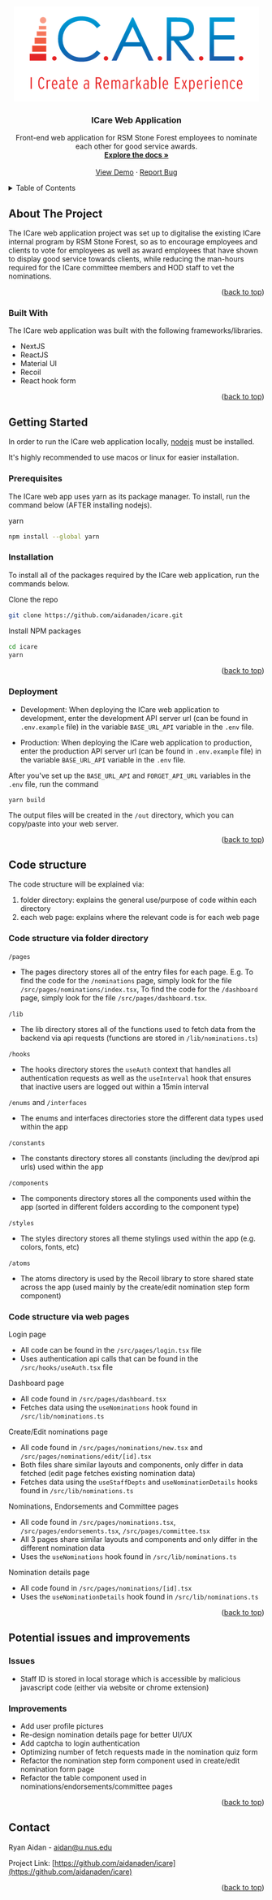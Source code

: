 <div id="top"></div>
<!--
*** Thanks for checking out the Best-README-Template. If you have a suggestion
*** that would make this better, please fork the repo and create a pull request
*** or simply open an issue with the tag "enhancement".
*** Don't forget to give the project a star!
*** Thanks again! Now go create something AMAZING! :D
-->

<!-- PROJECT SHIELDS -->
<!--
*** I'm using markdown "reference style" links for readability.
*** Reference links are enclosed in brackets [ ] instead of parentheses ( ).
*** See the bottom of this document for the declaration of the reference variables
*** for contributors-url, forks-url, etc. This is an optional, concise syntax you may use.
*** https://www.markdownguide.org/basic-syntax/#reference-style-links
-->

<!-- PROJECT LOGO -->
<br />
<div align="center">
  <a href="https://github.com/aidanaden/icare">
    <img src="/public/images/logo.png" alt="Logo" width='484' height='188'>
  </a>

  <h3 align="center">ICare Web Application</h3>

  <p align="center">
    Front-end web application for RSM Stone Forest employees to nominate each other for good service awards.
    <br />
    <a href="https://github.com/aidanaden/icare"><strong>Explore the docs »</strong></a>
    <br />
    <br />
    <a href="https://testicare.stoneforest.com.sg/">View Demo</a>
    ·
    <a href="https://github.com/aidanaden/icare/issues">Report Bug</a>
  </p>
</div>

<!-- TABLE OF CONTENTS -->
<details>
  <summary>Table of Contents</summary>
  <ol>
    <li>
      <a href="#about-the-project">About The Project</a>
      <ul>
        <li><a href="#built-with">Built With</a></li>
      </ul>
    </li>
    <li>
      <a href="#getting-started">Getting Started</a>
      <ul>
        <li><a href="#prerequisites">Prerequisites</a></li>
        <li><a href="#installation">Installation</a></li>
        <li><a href="#deployment">Deployment</a></li>
      </ul>
    </li>
    <li><a href="#code-structure">Code structure</a></li>
    <li><a href="#potential-issues-and-improvements">Potential issues and improvements</a></li>
    <li><a href="#contributing">Contributing</a></li>
    <li><a href="#license">License</a></li>
    <li><a href="#contact">Contact</a></li>
    <li><a href="#acknowledgments">Acknowledgments</a></li>
  </ol>
</details>

<!-- ABOUT THE PROJECT -->

## About The Project

<!-- [![Product Name Screen Shot][product-screenshot]](https://example.com) -->

The ICare web application project was set up to digitalise the existing ICare internal program by RSM Stone Forest, so as to encourage employees and clients to vote for employees as well as award employees that have shown to display good service towards clients, while reducing the man-hours required for the ICare committee members and HOD staff to vet the nominations.

<p align="right">(<a href="#top">back to top</a>)</p>

### Built With

The ICare web application was built with the following frameworks/libraries.

- NextJS
- ReactJS
- Material UI
- Recoil
- React hook form

<p align="right">(<a href="#top">back to top</a>)</p>

<!-- GETTING STARTED -->

## Getting Started

In order to run the ICare web application locally, [nodejs](https://nodejs.org/en/download/) must be installed.

It's highly recommended to use macos or linux for easier installation.

### Prerequisites

The ICare web app uses yarn as its package manager. To install, run the command below (AFTER installing nodejs).

yarn

```sh
npm install --global yarn
```

### Installation

To install all of the packages required by the ICare web application, run the commands below.

Clone the repo

```sh
git clone https://github.com/aidanaden/icare.git
```

Install NPM packages

```sh
cd icare
yarn
```

<p align="right">(<a href="#top">back to top</a>)</p>

### Deployment

- Development: When deploying the ICare web application to development, enter the development API server url (can be found in `.env.example` file) in the variable `BASE_URL_API` variable in the `.env` file.

- Production: When deploying the ICare web application to production, enter the production API server url (can be found in `.env.example` file) in the variable `BASE_URL_API` variable in the `.env` file.

After you've set up the `BASE_URL_API` and `FORGET_API_URL` variables in the `.env` file, run the command

```
yarn build
```

The output files will be created in the `/out` directory, which you can copy/paste into your web server.

<p align="right">(<a href="#top">back to top</a>)</p>

<!-- USAGE EXAMPLES -->

## Code structure

The code structure will be explained via:

1. folder directory: explains the general use/purpose of code within each directory
2. each web page: explains where the relevant code is for each web page

### Code structure via folder directory

`/pages`

- The pages directory stores all of the entry files for each page. E.g. To find the code for the `/nominations` page, simply look for the file `/src/pages/nominations/index.tsx`, To find the code for the `/dashboard` page, simply look for the file `/src/pages/dashboard.tsx`.

`/lib`

- The lib directory stores all of the functions used to fetch data from the backend via api requests (functions are stored in `/lib/nominations.ts`)

`/hooks`

- The hooks directory stores the `useAuth` context that handles all authentication requests as well as the `useInterval` hook that ensures that inactive users are logged out within a 15min interval

`/enums` and `/interfaces`

- The enums and interfaces directories store the different data types used within the app

`/constants`

- The constants directory stores all constants (including the dev/prod api urls) used within the app

`/components`

- The components directory stores all the components used within the app (sorted in different folders according to the component type)

`/styles`

- The styles directory stores all theme stylings used within the app (e.g. colors, fonts, etc)

`/atoms`

- The atoms directory is used by the Recoil library to store shared state across the app (used mainly by the create/edit nomination step form component)

### Code structure via web pages

Login page

- All code can be found in the `/src/pages/login.tsx` file
- Uses authentication api calls that can be found in the `/src/hooks/useAuth.tsx` file

Dashboard page

- All code found in `/src/pages/dashboard.tsx`
- Fetches data using the `useNominations` hook found in `/src/lib/nominations.ts`

Create/Edit nominations page

- All code found in `/src/pages/nominations/new.tsx` and `/src/pages/nominations/edit/[id].tsx`
- Both files share similar layouts and components, only differ in data fetched (edit page fetches existing nomination data)
- Fetches data using the `useStaffDepts` and `useNominationDetails` hooks found in `/src/lib/nominations.ts`

Nominations, Endorsements and Committee pages

- All code found in `/src/pages/nominations.tsx`, `/src/pages/endorsements.tsx`, `/src/pages/committee.tsx`
- All 3 pages share similar layouts and components and only differ in the different nomination data
- Uses the `useNominations` hook found in `/src/lib/nominations.ts`

Nomination details page

- All code found in `/src/pages/nominations/[id].tsx`
- Uses the `useNominationDetails` hook found in `/src/lib/nominations.ts`

<p align="right">(<a href="#top">back to top</a>)</p>

<!-- ROADMAP -->

## Potential issues and improvements

### Issues

- Staff ID is stored in local storage which is accessible by malicious javascript code (either via website or chrome extension)

### Improvements

- Add user profile pictures
- Re-design nomination details page for better UI/UX
- Add captcha to login authentication
- Optimizing number of fetch requests made in the nomination quiz form
- Refactor the nomination step form component used in create/edit nomination form page
- Refactor the table component used in nominations/endorsements/committee pages

<!-- See the [open issues](https://github.com/othneildrew/Best-README-Template/issues) for a full list of proposed features (and known issues). -->

<p align="right">(<a href="#top">back to top</a>)</p>

<!-- CONTRIBUTING -->

<!-- ## Contributing

Contributions are what make the open source community such an amazing place to learn, inspire, and create. Any contributions you make are **greatly appreciated**.

If you have a suggestion that would make this better, please fork the repo and create a pull request. You can also simply open an issue with the tag "enhancement".
Don't forget to give the project a star! Thanks again!

1. Fork the Project
2. Create your Feature Branch (`git checkout -b feature/AmazingFeature`)
3. Commit your Changes (`git commit -m 'Add some AmazingFeature'`)
4. Push to the Branch (`git push origin feature/AmazingFeature`)
5. Open a Pull Request

<p align="right">(<a href="#top">back to top</a>)</p> -->

<!-- LICENSE -->

<!-- ## License

Distributed under the MIT License. See `LICENSE.txt` for more information.

<p align="right">(<a href="#top">back to top</a>)</p> -->

<!-- CONTACT -->

## Contact

Ryan Aidan - aidan@u.nus.edu

Project Link: [https://github.com/aidanaden/icare](https://github.com/aidanaden/icare)

<p align="right">(<a href="#top">back to top</a>)</p>

<!-- ACKNOWLEDGMENTS -->

<!-- ## Acknowledgments

Use this space to list resources you find helpful and would like to give credit to. I've included a few of my favorites to kick things off!

- [Choose an Open Source License](https://choosealicense.com)
- [GitHub Emoji Cheat Sheet](https://www.webpagefx.com/tools/emoji-cheat-sheet)
- [Malven's Flexbox Cheatsheet](https://flexbox.malven.co/)
- [Malven's Grid Cheatsheet](https://grid.malven.co/)
- [Img Shields](https://shields.io)
- [GitHub Pages](https://pages.github.com)
- [Font Awesome](https://fontawesome.com)
- [React Icons](https://react-icons.github.io/react-icons/search)

<p align="right">(<a href="#top">back to top</a>)</p> -->

<!-- MARKDOWN LINKS & IMAGES -->
<!-- https://www.markdownguide.org/basic-syntax/#reference-style-links -->

[contributors-shield]: https://img.shields.io/github/contributors/othneildrew/Best-README-Template.svg?style=for-the-badge
[contributors-url]: https://github.com/othneildrew/Best-README-Template/graphs/contributors
[forks-shield]: https://img.shields.io/github/forks/othneildrew/Best-README-Template.svg?style=for-the-badge
[forks-url]: https://github.com/othneildrew/Best-README-Template/network/members
[stars-shield]: https://img.shields.io/github/stars/othneildrew/Best-README-Template.svg?style=for-the-badge
[stars-url]: https://github.com/othneildrew/Best-README-Template/stargazers
[issues-shield]: https://img.shields.io/github/issues/othneildrew/Best-README-Template.svg?style=for-the-badge
[issues-url]: https://github.com/othneildrew/Best-README-Template/issues
[license-shield]: https://img.shields.io/github/license/othneildrew/Best-README-Template.svg?style=for-the-badge
[license-url]: https://github.com/othneildrew/Best-README-Template/blob/master/LICENSE.txt
[product-screenshot]: images/screenshot.png
